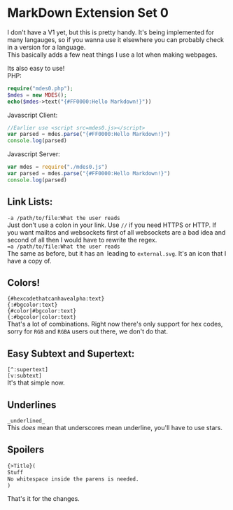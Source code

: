 # MarkDown Extension Set 0
I don't have a V1 yet, but this is pretty handy. It's being implemented for many langauges, so if you wanna use it elsewhere you can probably check in a version for a language.<br>
This basically adds a few neat things I use a lot when making webpages.

Its also easy to use!<br>
PHP:
```php
require("mdes0.php");
$mdes = new MDES();
echo($mdes->text("{#FF0000:Hello Markdown!}"))
```
Javascript Client:
```javascript
//Earlier use <script src=mdes0.js></script>
var parsed = mdes.parse("{#FF0000:Hello Markdown!}")
console.log(parsed)
```
Javascript Server:
```javascript
var mdes = require("./mdes0.js")
var parsed = mdes.parse("{#FF0000:Hello Markdown!}")
console.log(parsed)
```

## Link Lists:
`-a /path/to/file:What the user reads`<br>
Just don't use a colon in your link. Use `//` if you need HTTPS or HTTP. If you want mailtos and websockets first of all websockets are a bad idea and second of all then I would have to rewrite the regex.<br>
`=a /path/to/file:What the user reads`<br>
The same as before, but it has an <img> leading to `external.svg`. It's an icon that I have a copy of.
## Colors!
`{#hexcodethatcanhavealpha:text}`<br>
`{:#bgcolor:text}`<br>
`{#color|#bgcolor:text}`<br>
`{:#bgcolor|color:text}`<br>
That's a lot of combinations. Right now there's only support for hex codes, sorry for `RGB` and `RGBA` users out there, we don't do that.
## Easy Subtext and Supertext:
`[^:supertext]`<br>
`[v:subtext]`<br>
It's that simple now.
## Underlines
`_underlined_`<br>
This _does_ mean that underscores mean underline, you'll have to use stars.
## Spoilers
```markdown
{>Title}(
Stuff
No whitespace inside the parens is needed.
)
```
That's it for the changes.
